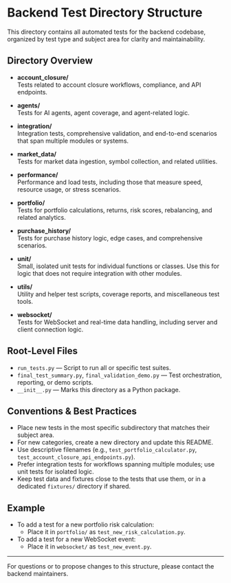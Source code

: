 # Backend Test Directory Structure

This directory contains all automated tests for the backend codebase, organized by test type and subject area for clarity and maintainability.

## Directory Overview

- **account_closure/**  
  Tests related to account closure workflows, compliance, and API endpoints.

- **agents/**  
  Tests for AI agents, agent coverage, and agent-related logic.

- **integration/**  
  Integration tests, comprehensive validation, and end-to-end scenarios that span multiple modules or systems.

- **market_data/**  
  Tests for market data ingestion, symbol collection, and related utilities.

- **performance/**  
  Performance and load tests, including those that measure speed, resource usage, or stress scenarios.

- **portfolio/**  
  Tests for portfolio calculations, returns, risk scores, rebalancing, and related analytics.

- **purchase_history/**  
  Tests for purchase history logic, edge cases, and comprehensive scenarios.

- **unit/**  
  Small, isolated unit tests for individual functions or classes. Use this for logic that does not require integration with other modules.

- **utils/**  
  Utility and helper test scripts, coverage reports, and miscellaneous test tools.

- **websocket/**  
  Tests for WebSocket and real-time data handling, including server and client connection logic.

## Root-Level Files

- `run_tests.py` — Script to run all or specific test suites.
- `final_test_summary.py`, `final_validation_demo.py` — Test orchestration, reporting, or demo scripts.
- `__init__.py` — Marks this directory as a Python package.

## Conventions & Best Practices

- Place new tests in the most specific subdirectory that matches their subject area.
- For new categories, create a new directory and update this README.
- Use descriptive filenames (e.g., `test_portfolio_calculator.py`, `test_account_closure_api_endpoints.py`).
- Prefer integration tests for workflows spanning multiple modules; use unit tests for isolated logic.
- Keep test data and fixtures close to the tests that use them, or in a dedicated `fixtures/` directory if shared.

## Example

- To add a test for a new portfolio risk calculation:
  - Place it in `portfolio/` as `test_new_risk_calculation.py`.
- To add a test for a new WebSocket event:
  - Place it in `websocket/` as `test_new_event.py`.

---

For questions or to propose changes to this structure, please contact the backend maintainers. 